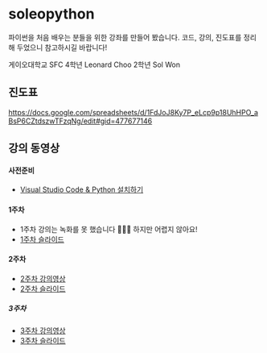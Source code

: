 # soleopython

파이썬을 처음 배우는 분들을 위한 강좌를 만들어 봤습니다.
코드, 강의, 진도표를 정리해 두었으니 참고하시길 바랍니다!

게이오대학교 SFC
4학년 Leonard Choo
2학년 Sol Won 


## 진도표
https://docs.google.com/spreadsheets/d/1FdJoJ8Ky7P_eLcp9p18UhHPO_aBsP6CZtdszwTFzqNg/edit#gid=477677146

## 강의 동영상

#### 사전준비
- [Visual Studio Code & Python 설치하기](https://docs.google.com/presentation/d/1pRA2KZWW0us4hWxR499KUArwJmparg-OGeCGHcchglk/edit?usp=sharing)

#### 1주차
- 1주차 강의는 녹화를 못 했습니다 🤦🏻‍♂️ 하지만 어렵지 않아요!
- [1주차 슬라이드](https://docs.google.com/presentation/d/1ffCD7943PPv6jPVaLpO9ZTfGrYfJzboqvBH0Tgd_ycM/edit?usp=sharing)

#### 2주차
- [2주차 강의영상](https://youtu.be/Er9q1V7KhcA)
- [2주차 슬라이드](https://docs.google.com/presentation/d/1EBigDxDnA18cbvWkyDW2C-RTiNDo3xE54rIwt-Pof6I/edit?usp=sharing)
  
##### 3주차
- [3주차 강의영상](https://youtu.be/ukyqLikCZWE)
- [3주차 슬라이드](https://docs.google.com/presentation/d/1UD-zQO2_bU2Ua1GVdsgGt4DeDNRESDPamENbjtGGEyo/edit?usp=sharing)